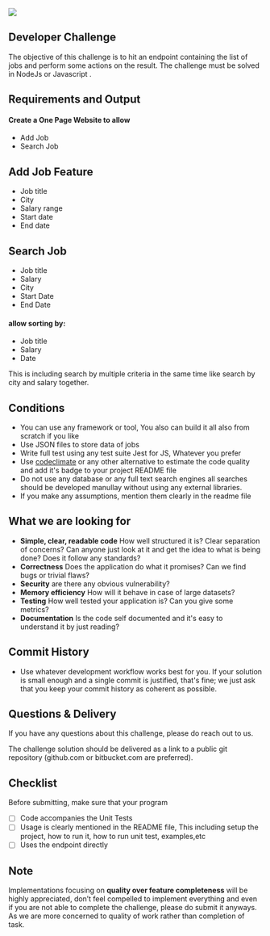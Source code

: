 ![](http://www.prohrpk.com/wp-content/uploads/2016/10/ProHR-Logo.png)

## Developer Challenge

The objective of this challenge is to hit an endpoint containing the list of jobs and perform some actions on the result.
The challenge must be solved in NodeJs or Javascript .

## Requirements and Output

#### Create a One Page Website to **allow**
- Add Job
- Search Job

## Add Job Feature
- Job title
- City
- Salary range
- Start date
- End date 

## Search Job
  - Job title
  - Salary
  - City
  - Start Date
  - End Date
  #### allow sorting by:
  - Job title
  - Salary
  - Date

This is including search by multiple criteria in the same time like search by city and salary together.

## Conditions

- You can use any framework or tool, You also can build it all also from scratch if you like
- Use JSON files to store data of jobs
- Write full test using any test suite Jest for JS, Whatever you prefer
- Use [codeclimate](https://codeclimate.com) or any other alternative to estimate the code quality and add it's badge to your project README file
- Do not use any database or any full text search engines all searches should be developed manullay without using any external libraries.
- If you make any assumptions, mention them clearly in the readme file

## What we are looking for

- **Simple, clear, readable code** How well structured it is? Clear separation of concerns? Can anyone just look at it and get the idea to
what is being done? Does it follow any standards?
- **Correctness** Does the application do what it promises? Can we find bugs or trivial flaws?
- **Security** are there any obvious vulnerability?
- **Memory efficiency** How will it behave in case of large datasets?
- **Testing** How well tested your application is? Can you give some metrics?
- **Documentation** Is the code self documented and it's easy to understand it by just reading?


## Commit History
- Use whatever development workflow works best for you. If your solution is small enough and a single commit is justified, that's fine; we just ask that you keep your commit history as coherent as possible.

## Questions & Delivery

If you have any questions about this challenge, please do reach out to us.

The challenge solution should be delivered as a link to a public git repository (github.com or bitbucket.com are preferred).

## Checklist

Before submitting, make sure that your program

- [ ] Code accompanies the Unit Tests
- [ ] Usage is clearly mentioned in the README file, This including setup the project, how to run it, how to run unit test, examples,etc
- [ ] Uses the endpoint directly

## Note

Implementations focusing on **quality over feature completeness** will be highly appreciated, don’t feel compelled to implement everything and even if you are not able to complete the challenge, please do submit it anyways. As we are more concerned to quality of work rather than completion of task.
